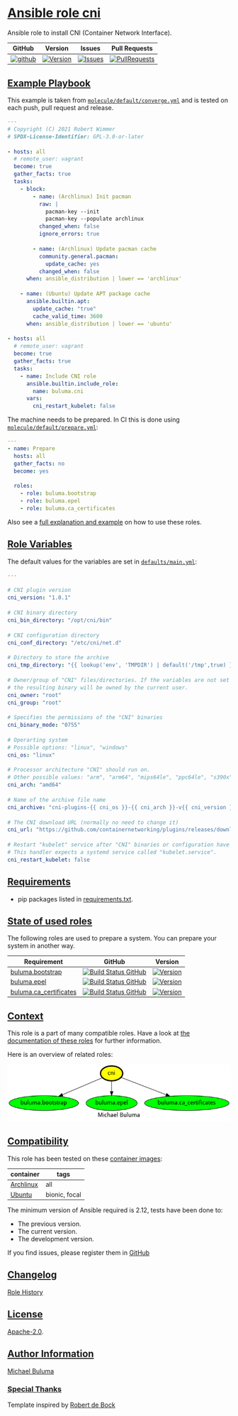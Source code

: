 # [Ansible role cni](#cni)

Ansible role to install CNI (Container Network Interface).

|GitHub|Version|Issues|Pull Requests|
|------|-------|------|-------------|
|[![github](https://github.com/buluma/ansible-role-cni/actions/workflows/molecule.yml/badge.svg)](https://github.com/buluma/ansible-role-cni/actions/workflows/molecule.yml)|[![Version](https://img.shields.io/github/release/buluma/ansible-role-cni.svg)](https://github.com/buluma/ansible-role-cni/releases/)|[![Issues](https://img.shields.io/github/issues/buluma/ansible-role-cni.svg)](https://github.com/buluma/ansible-role-cni/issues/)|[![PullRequests](https://img.shields.io/github/issues-pr-closed-raw/buluma/ansible-role-cni.svg)](https://github.com/buluma/ansible-role-cni/pulls/)|

## [Example Playbook](#example-playbook)

This example is taken from [`molecule/default/converge.yml`](https://github.com/buluma/ansible-role-cni/blob/master/molecule/default/converge.yml) and is tested on each push, pull request and release.

```yaml
---
# Copyright (C) 2021 Robert Wimmer
# SPDX-License-Identifier: GPL-3.0-or-later

- hosts: all
  # remote_user: vagrant
  become: true
  gather_facts: true
  tasks:
    - block:
        - name: (Archlinux) Init pacman
          raw: |
            pacman-key --init
            pacman-key --populate archlinux
          changed_when: false
          ignore_errors: true

        - name: (Archlinux) Update pacman cache
          community.general.pacman:
            update_cache: yes
          changed_when: false
      when: ansible_distribution | lower == 'archlinux'

    - name: (Ubuntu) Update APT package cache
      ansible.builtin.apt:
        update_cache: "true"
        cache_valid_time: 3600
      when: ansible_distribution | lower == 'ubuntu'

- hosts: all
  # remote_user: vagrant
  become: true
  gather_facts: true
  tasks:
    - name: Include CNI role
      ansible.builtin.include_role:
        name: buluma.cni
      vars:
        cni_restart_kubelet: false
```

The machine needs to be prepared. In CI this is done using [`molecule/default/prepare.yml`](https://github.com/buluma/ansible-role-cni/blob/master/molecule/default/prepare.yml):

```yaml
---
- name: Prepare
  hosts: all
  gather_facts: no
  become: yes

  roles:
    - role: buluma.bootstrap
    - role: buluma.epel
    - role: buluma.ca_certificates
```

Also see a [full explanation and example](https://buluma.github.io/how-to-use-these-roles.html) on how to use these roles.

## [Role Variables](#role-variables)

The default values for the variables are set in [`defaults/main.yml`](https://github.com/buluma/ansible-role-cni/blob/master/defaults/main.yml):

```yaml
---

# CNI plugin version
cni_version: "1.0.1"

# CNI binary directory
cni_bin_directory: "/opt/cni/bin"

# CNI configuration directory
cni_conf_directory: "/etc/cni/net.d"

# Directory to store the archive
cni_tmp_directory: "{{ lookup('env', 'TMPDIR') | default('/tmp',true) }}"

# Owner/group of "CNI" files/directories. If the variables are not set
# the resulting binary will be owned by the current user.
cni_owner: "root"
cni_group: "root"

# Specifies the permissions of the "CNI" binaries
cni_binary_mode: "0755"

# Operarting system
# Possible options: "linux", "windows"
cni_os: "linux"

# Processor architecture "CNI" should run on.
# Other possible values: "arm", "arm64", "mips64le", "ppc64le", "s390x"
cni_arch: "amd64"

# Name of the archive file name
cni_archive: "cni-plugins-{{ cni_os }}-{{ cni_arch }}-v{{ cni_version }}.tgz"

# The CNI download URL (normally no need to change it)
cni_url: "https://github.com/containernetworking/plugins/releases/download/v{{ cni_version }}/{{ cni_archive }}"

# Restart "kubelet" service after "CNI" binaries or configuration have changed.
# This handler expects a systemd service called "kubelet.service".
cni_restart_kubelet: false
```

## [Requirements](#requirements)

- pip packages listed in [requirements.txt](https://github.com/buluma/ansible-role-cni/blob/master/requirements.txt).

## [State of used roles](#state-of-used-roles)

The following roles are used to prepare a system. You can prepare your system in another way.

| Requirement | GitHub | Version |
|-------------|--------|--------|
|[buluma.bootstrap](https://galaxy.ansible.com/buluma/bootstrap)|[![Build Status GitHub](https://github.com/buluma/ansible-role-bootstrap/workflows/Ansible%20Molecule/badge.svg)](https://github.com/buluma/ansible-role-bootstrap/actions)|[![Version](https://img.shields.io/github/release/buluma/ansible-role-bootstrap.svg)](https://github.com/shadowwalker/ansible-role-bootstrap)|
|[buluma.epel](https://galaxy.ansible.com/buluma/epel)|[![Build Status GitHub](https://github.com/buluma/ansible-role-epel/workflows/Ansible%20Molecule/badge.svg)](https://github.com/buluma/ansible-role-epel/actions)|[![Version](https://img.shields.io/github/release/buluma/ansible-role-epel.svg)](https://github.com/shadowwalker/ansible-role-epel)|
|[buluma.ca_certificates](https://galaxy.ansible.com/buluma/ca_certificates)|[![Build Status GitHub](https://github.com/buluma/ansible-role-ca_certificates/workflows/Ansible%20Molecule/badge.svg)](https://github.com/buluma/ansible-role-ca_certificates/actions)|[![Version](https://img.shields.io/github/release/buluma/ansible-role-ca_certificates.svg)](https://github.com/shadowwalker/ansible-role-ca_certificates)|

## [Context](#context)

This role is a part of many compatible roles. Have a look at [the documentation of these roles](https://buluma.github.io/) for further information.

Here is an overview of related roles:

![dependencies](https://raw.githubusercontent.com/buluma/ansible-role-cni/png/requirements.png "Dependencies")

## [Compatibility](#compatibility)

This role has been tested on these [container images](https://hub.docker.com/u/buluma):

|container|tags|
|---------|----|
|[Archlinux](https://hub.docker.com/repository/docker/buluma/archlinux/general)|all|
|[Ubuntu](https://hub.docker.com/repository/docker/buluma/ubuntu/general)|bionic, focal|

The minimum version of Ansible required is 2.12, tests have been done to:

- The previous version.
- The current version.
- The development version.

If you find issues, please register them in [GitHub](https://github.com/buluma/ansible-role-cni/issues)

## [Changelog](#changelog)

[Role History](https://github.com/buluma/ansible-role-cni/blob/master/CHANGELOG.md)

## [License](#license)

[Apache-2.0](https://github.com/buluma/ansible-role-cni/blob/master/LICENSE).

## [Author Information](#author-information)

[Michael Buluma](https://buluma.github.io/)


### [Special Thanks](#special-thanks)

Template inspired by [Robert de Bock](https://github.com/robertdebock)
